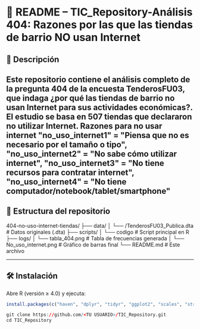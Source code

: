 
# 📄 README – TIC_Repository-Análisis 404: Razones por las que las tiendas de barrio NO usan Internet

## 📌 Descripción
Este repositorio contiene el análisis completo de la pregunta 404 de la encuesta TenderosFU03, que indaga ¿por qué las tiendas de barrio no usan Internet para sus actividades económicas?.  
El estudio se basa en **507 tiendas** que declararon no utilizar Internet.
Razones para no usar internet
  "no_uso_internet1" = "Piensa que no es necesario por el tamaño o tipo",
  "no_uso_internet2" = "No sabe cómo utilizar internet",
  "no_uso_internet3" = "No tiene recursos para contratar internet",
  "no_uso_internet4" = "No tiene computador/notebook/tablet/smartphone"
---

## 📁 Estructura del repositorio
404-no-uso-internet-tiendas/
├── data/
│   └── /TenderosFU03_Publica.dta            # Datos originales (.dta)
├── scripts/
│   └── codigo                               # Script principal en R
├── logs/
│   └── tabla_404.png                        # Tabla de frecuencias generada
│   └── No_uso_internet.png                  # Gráfico de barras final
└── README.md                                # Este archivo

---

## 🛠️ Instalación
Abre R (versión ≥ 4.0) y ejecuta:
```r
install.packages(c("haven", "dplyr", "tidyr", "ggplot2", "scales", "stringr"))

git clone https://github.com/<TU USUARIO>/TIC_Repository.git
cd TIC_Repository
